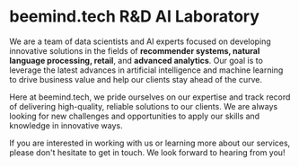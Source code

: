 # beemind.tech R&D AI Laboratory


We are a team of data scientists and AI experts focused on developing innovative solutions in the fields of **recommender systems, natural language processing, retail**, and **advanced analytics**. Our goal is to leverage the latest advances in artificial intelligence and machine learning to drive business value and help our clients stay ahead of the curve.

Here at beemind.tech, we pride ourselves on our expertise and track record of delivering high-quality, reliable solutions to our clients. We are always looking for new challenges and opportunities to apply our skills and knowledge in innovative ways.

If you are interested in working with us or learning more about our services, please don't hesitate to get in touch. We look forward to hearing from you!
